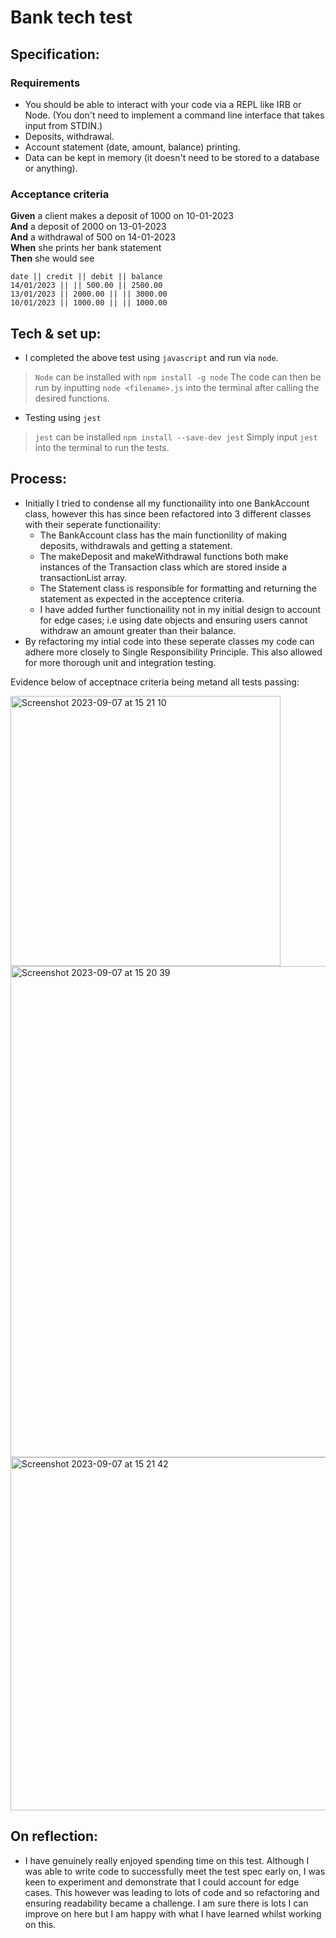 # Bank tech test

## Specification:

### Requirements

* You should be able to interact with your code via a REPL like IRB or Node.  (You don't need to implement a command line interface that takes input from STDIN.)
* Deposits, withdrawal.
* Account statement (date, amount, balance) printing.
* Data can be kept in memory (it doesn't need to be stored to a database or anything).

### Acceptance criteria

**Given** a client makes a deposit of 1000 on 10-01-2023  
**And** a deposit of 2000 on 13-01-2023  
**And** a withdrawal of 500 on 14-01-2023  
**When** she prints her bank statement  
**Then** she would see

```
date || credit || debit || balance
14/01/2023 || || 500.00 || 2500.00
13/01/2023 || 2000.00 || || 3000.00
10/01/2023 || 1000.00 || || 1000.00
```

## Tech & set up: 
* I completed the above test using `javascript` and run via `node`.
> `Node` can be installed with `npm install -g node` 
> The code can then be run by inputting `node <filename>.js` into the terminal after calling the desired functions.
* Testing using `jest`
> `jest` can be installed `npm install --save-dev jest`
> Simply input `jest` into the terminal to run the tests.

## Process:
* Initially I tried to condense all my functionaility into one BankAccount class, however this has since been refactored into 3 different classes with their seperate functionaility: 
  * The BankAccount class has the main functionility of making deposits, withdrawals and getting a statement. 
  * The makeDeposit and makeWithdrawal functions both make instances of the Transaction class which are stored inside a transactionList array.
  * The Statement class is responsible for formatting and returning the statement as expected in the acceptence criteria. 
  * I have added further functionaility not in my initial design to account for edge cases; i.e using date objects and ensuring users cannot withdraw an amount greater than their balance.
* By refactoring my intial code into these seperate classes my code can adhere more closely to Single Responsibility Principle. This also allowed for more thorough unit and integration testing. 

Evidence below of acceptnace criteria being metand all tests passing:

<img width="432" alt="Screenshot 2023-09-07 at 15 21 10" src="https://github.com/SaRisley/bank-tech-test/assets/127843431/1fdbd341-11b7-4c03-a2fe-3e7386768428">

<img width="786" alt="Screenshot 2023-09-07 at 15 20 39" src="https://github.com/SaRisley/bank-tech-test/assets/127843431/e2581029-acfe-4aea-a72f-12149df19b4a">

<img width="565" alt="Screenshot 2023-09-07 at 15 21 42" src="https://github.com/SaRisley/bank-tech-test/assets/127843431/033fd129-ef1b-4a3c-b4ec-fc35951a9362">


## On reflection:
* I have genuinely really enjoyed spending time on this test. Although I was able to write code to successfully meet the test spec early on, I was keen to experiment and demonstrate that I could account for edge cases. This however was leading to lots of code and so refactoring and ensuring readability became a challenge. I am sure there is lots I can improve on here but I am happy with what I have learned whilst working on this.
